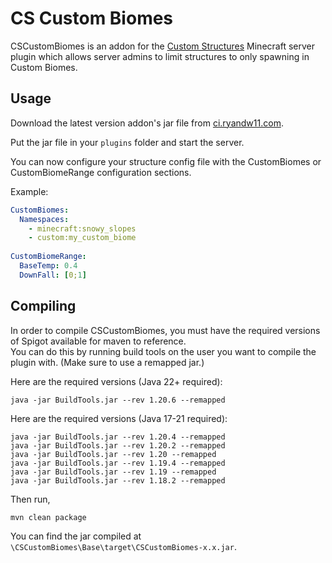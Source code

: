 # CS Custom Biomes
CSCustomBiomes is an addon for the [Custom Structures](https://github.com/ryandw11/CustomStructures) Minecraft server plugin which allows server admins to limit
structures to only spawning in Custom Biomes.

## Usage
Download the latest version addon's jar file from [ci.ryandw11.com](https://ci.ryandw11.com/job/CSCustomBiomes/).  
  
Put the jar file in your `plugins` folder and start the server.
  
You can now configure your structure config file with the CustomBiomes or CustomBiomeRange configuration sections.  
 
Example:
```yml
CustomBiomes:
  Namespaces:
    - minecraft:snowy_slopes
    - custom:my_custom_biome
    
CustomBiomeRange:
  BaseTemp: 0.4
  DownFall: [0;1]
```

## Compiling
In order to compile CSCustomBiomes, you must have the required versions of Spigot available for maven to reference.  
You can do this by running build tools on the user you want to compile the plugin with. (Make sure to use a remapped jar.)

Here are the required versions (Java 22+ required):
```
java -jar BuildTools.jar --rev 1.20.6 --remapped
```
Here are the required versions (Java 17-21 required):
```
java -jar BuildTools.jar --rev 1.20.4 --remapped
java -jar BuildTools.jar --rev 1.20.2 --remapped
java -jar BuildTools.jar --rev 1.20 --remapped
java -jar BuildTools.jar --rev 1.19.4 --remapped
java -jar BuildTools.jar --rev 1.19 --remapped
java -jar BuildTools.jar --rev 1.18.2 --remapped
```
Then run,
```
mvn clean package
```
You can find the jar compiled at `\CSCustomBiomes\Base\target\CSCustomBiomes-x.x.jar`.
